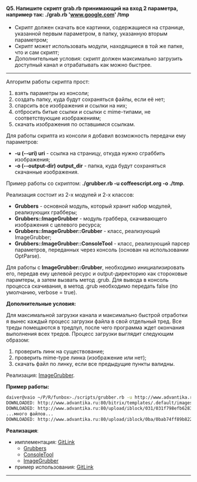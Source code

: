 #### Q5. Напишите скрипт grab.rb принимающий на вход 2 параметра, например так: ./grab.rb 'www.google.com' /tmp

- Скрипт должен скачать все картинки, содержащиеся на странице, указанной первым параметром, в папку, указанную вторым параметром;
- Скрипт может использовать модули, находящиеся в той же папке, что и сам скрипт;
- Дополнительные условия: скрипт должен максимально загрузить доступный канал и отрабатывать как можно быстрее. 

---

Алгоритм работы скрипта прост:

1. взять параметры из консоли;
2. создать папку, куда будут сохраняться файлы, если её нет;
3. спарсить все изображения и ссылки на них;
4. отбросить битые ссылки и ссылки с mime-типами, не соответствующие изображениям;
5. скачать изображения по оставшимся ссылкам.

Для работы скрипта из консоли я добавил возможность передачи ему параметров:

- **-u (--uri) uri** - ссылка на страницу, откуда нужно сграббить изображения;
- **-o (--output-dir) output_dir** - папка, куда будут сохраняться скачанные изображения.

Пример работы со скриптом: **./grubber.rb -u coffeescript.org -o ./tmp**.

Реализация состоит из 2-х модулей и 2-х классов:

- **Grubbers** - основной модуль, который хранит набор модулей, реализующих грабберы;
- **Grubbers::ImageGrubber** - модуль граббера, скачивающего изображения с целевого ресурса;
- **Grubbers::ImageGrubber::Grubber** - класс, реализующий ImageGrubber;
- **Grubbers::ImageGrubber::ConsoleTool** - класс, реализующий парсер параметров, переданных через консоль (основан на использовании OptParse).

Для работы с **ImageGrubber::Grubber**, необходимо инициализировать его, передав ему целевой ресурс и output-директорию как стороковые парамтеры, а затем вызвать метод .grub.
Для вывода в консоль процесса скачивания, в метод .grub необходимо передать false (по умолчанию, verbose = true).

**Дополнительные условия:**

Для максимальной загрузки канала и максимально быстрой отработки я вынес каждый процесс загрузки файла в свой отдельный тред. Все треды помещаются в тредпул, после чего программа ждет окончания выполнения всех тредов. Процесс загрузки выглядит следующим образом:

1. проверить линк на существование;
2. проверить mime-type линка (изображение или нет);
3. скачать файл по линку, если все предыдущие пункты валидны.

Реализация: [ImageGrubber](https://github.com/includetasks/include_tasks/blob/master/lib/grubbers/image_grubber/grubber.rb#L86).

**Пример работы:**

```bash
daiver@vaio ~/P/R/funbox>./scripts/grubber.rb -u http://www.advantika.ru/ -o ./tmp
DOWNLOADED: http://www.advantika.ru:80/bitrix/templates/.default/images/logo.png
DOWNLOADED: http://www.advantika.ru:80/upload/iblock/031/031f798efb6283b521734a16ce83fd9c.png
...много файлов...
DOWNLOADED: http://www.advantika.ru:80/upload/iblock/0ba/0bab74ff89b8224fe9462d691f1c1a35.png
```

**Реализация**:
 
- имплементация: [GitLink](https://github.com/includetasks/include_tasks/tree/master/lib)
    - [Grubbers](https://github.com/includetasks/include_tasks/blob/master/lib/grubbers.rb)
    - [ConsoleTool](https://github.com/includetasks/include_tasks/blob/master/lib/grubbers/image_grubber/console_tool.rb)
    - [ImageGrubber](https://github.com/includetasks/include_tasks/blob/master/lib/grubbers/image_grubber/grubber.rb)
- пример использования: [GitLink](https://github.com/includetasks/include_tasks/blob/master/scripts/grubber.rb)

---